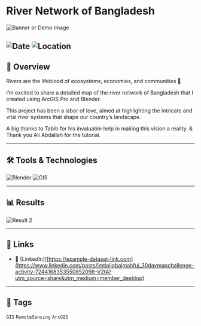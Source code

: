 # River Network of Bangladesh

![Banner or Demo Image](https://framerusercontent.com/images/tsXW0dLGZRYW0G7D9oib6xEU1Po.png?width=940&height=928)  

![Date](https://img.shields.io/badge/01/10/2024-01/10/2024-blue) 
![Location](https://img.shields.io/badge/Location-Rajshahi-green) 
---

## 📝 Overview
Rivers are the lifeblood of ecosystems, economies, and communities 🌊

I’m excited to share a detailed map of the river network of Bangladesh that I created using ArcGIS Pro and Blender. 

This project has been a labor of love, aimed at highlighting the intricate and vital river systems that shape our country’s landscape. 

A big thanks to Tabib for his invaluable help in making this vision a reality. & Thank you Ali Abdallah for the tutorial.

---

## 🛠️ Tools & Technologies
![Blender](https://img.shields.io/badge/Blender-blue) 
![GIS](https://img.shields.io/badge/GIS-ArcGIS-green) 

---

## 📊 Results
![Result 2](https://framerusercontent.com/images/tsXW0dLGZRYW0G7D9oib6xEU1Po.png?width=940&height=928)  

---


## 📎 Links
- 📂 [LinkedIn]([https://example-dataset-link.com](https://www.linkedin.com/posts/imtiajiqbalmahfuj_30daymapchallenge-activity-7244168353550852098-V2tA?utm_source=share&utm_medium=member_desktop)  

---

## 🔖 Tags
`GIS` `RemoteSensing` `ArcGIS`


